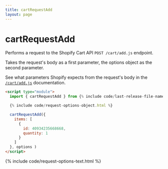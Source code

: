 ```yaml
---
title: cartRequestAdd
layout: page
---
```


# cartRequestAdd

Performs a request to the Shopify Cart API `POST /cart/add.js` endpoint.

Takes the request's body as a first parameter, the options object as the second parameter.

See what parameters Shopify expects from the request's body in the [`/cart/add.js`](https://shopify.dev/api/ajax/reference/cart#post-cart-add-js) documentation.

```html
<script type="module">
  import { cartRequestAdd } from {% include code/last-release-file-name.html asset_url=true %}

  {% include code/request-options-object.html %}

  cartRequestAdd({ 
    items: [
      {
        id: 40934235668668,
        quantity: 1
      }
    ]  
  }, options )
</script>
```

{% include code/request-options-text.html %}